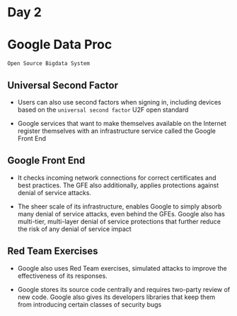 # Day 2
   # Google Data Proc
`Open Source Bigdata System`

## Universal Second Factor
*   Users can also use second factors when signing in, including devices based on the `universal second factor` U2F open standard

*   Google services that want to make themselves available on the Internet register themselves with an infrastructure service called the       Google Front End


## Google Front End

* It checks incoming network connections for correct certificates and best practices. The GFE also additionally, applies protections         against denial of service attacks. 

* The sheer scale of its infrastructure, enables Google to simply absorb many denial of service attacks,   even behind the GFEs. Google also has multi-tier, multi-layer denial of service protections that further reduce the risk of any denial of   service impact


## Red Team Exercises

*   Google also uses Red Team exercises, simulated attacks to improve the effectiveness of its responses.

*   Google stores its source code centrally and requires two-party review of new code. Google also gives its developers libraries that keep     them from introducing certain classes of security bugs
